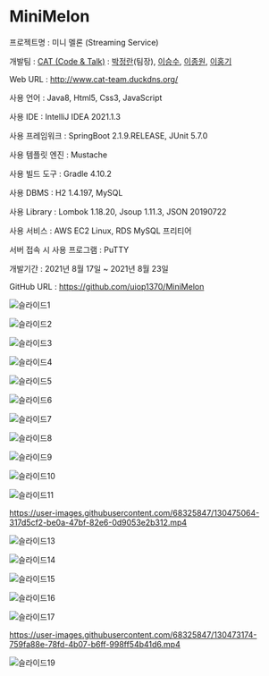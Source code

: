 # MiniMelon

프로젝트명 : 미니 멜론 (Streaming Service)

개발팀 : [CAT (Code & Talk)](https://github.com/Code-And-Talk) : [박정란](https://github.com/uiop1370)(팀장), [이승수](https://github.com/seungsu-lee-dev), [이종원](https://github.com/LJ-W), [이홍기](https://github.com/Hong-code-maker)

Web URL : http://www.cat-team.duckdns.org/

사용 언어 : Java8, Html5, Css3, JavaScript

사용 IDE : IntelliJ IDEA 2021.1.3

사용 프레임워크 : SpringBoot 2.1.9.RELEASE, JUnit 5.7.0

사용 템플릿 엔진 : Mustache

사용 빌드 도구 : Gradle 4.10.2

사용 DBMS : H2 1.4.197, MySQL

사용 Library : Lombok 1.18.20, Jsoup 1.11.3, JSON 20190722

사용 서비스 : AWS EC2 Linux, RDS MySQL 프리티어

서버 접속 시 사용 프로그램 : PuTTY

개발기간 : 2021년 8월 17일 ~ 2021년 8월 23일

GitHub URL : https://github.com/uiop1370/MiniMelon

![슬라이드1](https://user-images.githubusercontent.com/68325847/130473402-ff60b720-17e9-4c27-b4f0-326864440923.PNG)

![슬라이드2](https://user-images.githubusercontent.com/68325847/130473419-e62ef65b-09a9-42b7-bf31-0311ce4c87d4.PNG)

![슬라이드3](https://user-images.githubusercontent.com/68325847/130473428-c6873d5e-de4e-4017-afe1-ed7717664835.PNG)

![슬라이드4](https://user-images.githubusercontent.com/68325847/130473437-a44d8b83-02a9-432d-8723-60d063344bd8.PNG)

![슬라이드5](https://user-images.githubusercontent.com/68325847/130473469-57e083bf-d9e5-4712-aebb-af24df05cdde.PNG)

![슬라이드6](https://user-images.githubusercontent.com/68325847/130473477-6ba3f3ce-55d2-4a5f-986a-2e29ec6fa64e.PNG)

![슬라이드7](https://user-images.githubusercontent.com/68325847/130473487-4bfd4b6d-b834-4283-b03f-da56ab7d899c.PNG)

![슬라이드8](https://user-images.githubusercontent.com/68325847/130473498-686bef9d-1f39-4319-9044-2c25532a8707.PNG)

![슬라이드9](https://user-images.githubusercontent.com/68325847/130473520-36cb92f0-5b1e-462b-b648-e10953e1b1e2.PNG)

![슬라이드10](https://user-images.githubusercontent.com/68325847/130473524-d397389a-561c-4cd5-9c25-9f88b341066f.PNG)

![슬라이드11](https://user-images.githubusercontent.com/68325847/130473534-e9e534a9-ab91-496e-9019-135aa0d991fa.PNG)

https://user-images.githubusercontent.com/68325847/130475064-317d5cf2-be0a-47bf-82e6-0d9053e2b312.mp4

![슬라이드13](https://user-images.githubusercontent.com/68325847/130475131-cc9ca6ad-2732-40f3-83af-34e42c0d276b.PNG)

![슬라이드14](https://user-images.githubusercontent.com/68325847/130475137-67e5cfe3-297f-42b1-808c-9825b4fa4186.PNG)

![슬라이드15](https://user-images.githubusercontent.com/68325847/130475146-57e767b5-cf8a-4062-9b69-f968b3f664b4.PNG)

![슬라이드16](https://user-images.githubusercontent.com/68325847/130475157-21eab585-e9ac-4c89-ad56-7a56e3b9bb65.PNG)

![슬라이드17](https://user-images.githubusercontent.com/68325847/130475165-4ecac689-d5ca-4ab5-9a90-9aedfacd88b5.PNG)

https://user-images.githubusercontent.com/68325847/130473174-759fa88e-78fd-4b07-b6ff-998ff54b41d6.mp4

![슬라이드19](https://user-images.githubusercontent.com/68325847/130475208-8aea5137-e8b1-4296-ad71-27c1e7b813ee.PNG)
